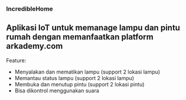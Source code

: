 ### IncredibleHome
Aplikasi IoT untuk memanage lampu dan pintu rumah dengan memanfaatkan platform arkademy.com
--
Feature:
- Menyalakan dan mematikan lampu (support 2 lokasi lampu)
- Memantau status lampu (support 2 lokasi lampu)
- Membuka dan menutup pintu (support 2 lokasi pintu)
- Bisa dikontrol menggunakan suara
